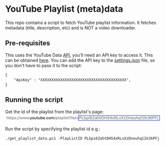 # YouTube Playlist (meta)data
 
This repo contains a script to fetch YouTube playlist information. It fetches metadata (title, description, etc) and is NOT a video downloader.

## Pre-requisites
This uses the YouTube Data [API](https://developers.google.com/youtube/v3/docs/), you'll need an API key to access it. This can be obtained [here](https://console.developers.google.com/). You can add the API key to the [settings.json](settings.json.sample) file, so you don't have to pass it to the script:
```
{
    "ApiKey" : "XXXXXXXXXXXXXXXXXXXXXXXXXXXXXXXXXXXXXXX",
}
```


## Running the script
Get the id of the playlist from the playlist's page:
![alt text](url.png "Playlist URL")

Run the script by specifying the playlist id e.g.:
```
./get_playlist_data.ps1 -PlayListID PLbpi6ZahtOH54xRLxXzDneuhq12k36PFj
```
